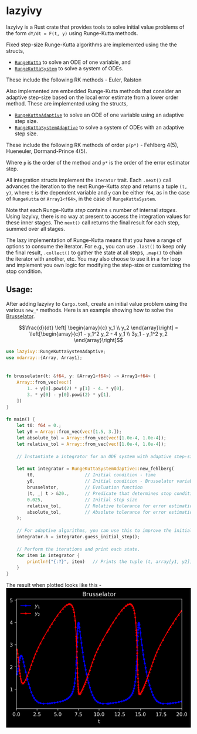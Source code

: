 # lazyivy

lazyivy is a Rust crate that provides tools to solve initial value problems of the form
`dY/dt = F(t, y)` using Runge-Kutta methods. 

Fixed step-size Runge-Kutta algorithms are implemented using the the structs,
- [`RungeKutta`](explicit_single::RungeKutta) to solve an ODE of one variable, and
- [`RungeKuttaSystem`](explicit_system::RungeKuttaSystem) to solve a system of ODEs.  

These include the following RK methods - Euler, Ralston

Also implemented are embedded Runge-Kutta methods that consider an adaptive step-size based on
the local error estimate from a lower order method. These are implemented using the structs,
- [`RungeKuttaAdaptive`](explicit_single::RungeKuttaAdaptive) to solve an ODE of one variable 
  using an adaptive step size.
- [`RungeKuttaSystemAdaptive`](explicit_system::RungeKuttaSystemAdaptive) to solve a system of ODEs 
  with an adaptive step size.

These include the following RK methods of order `p(p*)` - Fehlberg 4(5), Hueneuler, Dormand-Prince 4(5).  

Where `p` is the order of the method and `p*` is the order of the error estimator step.

All integration structs implement the `Iterator` trait. Each `.next()` call advances the iteration
to the next Runge-Kutta *step* and returns a tuple `(t, y)`, where `t` is the dependent variable and 
`y` can be either `f64`, as in the case of `RungeKutta` or `Array1<f64>`, in the case of 
`RungeKuttaSystem`. 

Note that each Runge-Kutta *step* contains `s` number of internal *stages*. Using lazyivy, there is 
no way at present to access the integration values for these inner stages. The `next()` call returns 
the final result for each step, summed over all stages.

The lazy implementation of Runge-Kutta means that you have a range of options to consume the 
iterator. For e.g., you can use `.last()` to keep only the final result, `.collect()` to gather the
state at all steps, `.map()` to chain the iterator with another, etc. You may also choose to use it 
in a `for` loop and implement you own logic for modifying the step-size or customizing the stop 
condition.

## Usage: 

After adding lazyivy to `Cargo.toml`, create an initial value problem using 
the various `new_*` methods. Here is an example 
showing how to solve the [Brusselator](https://en.wikipedia.org/wiki/Brusselator). 
```math
\frac{d}{dt} \left[ \begin{array}{c}
 y_1 \\ y_2 \end{array}\right] = \left[\begin{array}{c}1 - y_1^2 y_2 - 4 y_1 \\ 3y_1 - y_1^2 y_2 \end{array}\right]
```
```rust
use lazyivy::RungeKuttaSystemAdaptive;
use ndarray::{Array, Array1};
 
 
fn brusselator(t: &f64, y: &Array1<f64>) -> Array1<f64> {
    Array::from_vec(vec![
        1. + y[0].powi(2) * y[1] - 4. * y[0],
        3. * y[0] - y[0].powi(2) * y[1],
    ])
}
 
fn main() {
    let t0: f64 = 0.;
    let y0 = Array::from_vec(vec![1.5, 3.]);
    let absolute_tol = Array::from_vec(vec![1.0e-4, 1.0e-4]);
    let relative_tol = Array::from_vec(vec![1.0e-4, 1.0e-4]);
 
    // Instantiate a integrator for an ODE system with adaptive step-size Runge-Kutta.
 
    let mut integrator = RungeKuttaSystemAdaptive::new_fehlberg(
        t0,                   // Initial condition - time
        y0,                   // Initial condition - Brusselator variables in Array[y1, y2]
        brusselator,          // Evaluation function
        |t, _| t > &20.,      // Predicate that determines stop condition
        0.025,                // Initial step size
        relative_tol,         // Relative tolerance for error estimation
        absolute_tol,         // Absolute tolerance for error estimation
    );
 
    // For adaptive algorithms, you can use this to improve the initial guess for the step size.
    integrator.h = integrator.guess_initial_step();
 
    // Perform the iterations and print each state.
    for item in integrator {
        println!("{:?}", item)   // Prints the tuple (t, array[y1, y2]) at each iteration 
    }
}
```
The result when plotted looks like this - 
![Brusselator](examples/brusselator_adaptive.png)